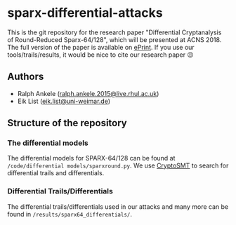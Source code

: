 # sparx-differential-attacks
This is the git repository for the research paper "Differential Cryptanalysis of Round-Reduced Sparx-64/128", which will be presented at ACNS 2018. The full version of the paper is available on [ePrint](https://eprint.iacr.org/2018/332). If you use our tools/trails/results, it would be nice to cite our research paper :wink:

## Authors
- Ralph Ankele (<ralph.ankele.2015@live.rhul.ac.uk>)
- Eik List (<eik.list@uni-weimar.de>)

## Structure of the repository

### The differential models

The differential models for SPARX-64/128 can be found at `/code/differential models/sparxround.py`. We use [CryptoSMT](https://github.com/kste/cryptosmt) to search for differential trails and differentials. 

### Differential Trails/Differentials

The differential trails/differentials used in our attacks and many more can be found in `/results/sparx64_differentials/`.
